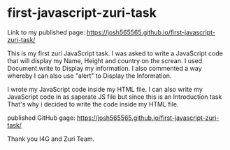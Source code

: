 # first-javascript-zuri-task

Link to my published page: https://josh565565.github.io/first-javascript-zuri-task/ 

This is my first zuri JavaScript task.
I was asked to write a JavaScript code that will display my Name, Height and country on the screan.
I used Document.write to Display my information.
I also commented a way whereby I can also use "alert" to Display the Information.

I wrote my JavaScript code inside my HTML file.
I can also write my JavaScript code in as saperate JS file but since this is an Introduction task 
That's why i decided to write the code inside my HTML file.

published GitHub gage: https://josh565565.github.io/first-javascript-zuri-task/

Thank you I4G and Zuri Team.
